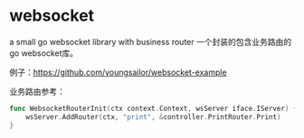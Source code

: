 # websocket
a small go websocket library with business router
一个封装的包含业务路由的go websocket库。

例子：https://github.com/youngsailor/websocket-example

业务路由参考：
```go
func WebsocketRouterInit(ctx context.Context, wsServer iface.IServer) {
	wsServer.AddRouter(ctx, "print", &controller.PrintRouter.Print)
}
```
